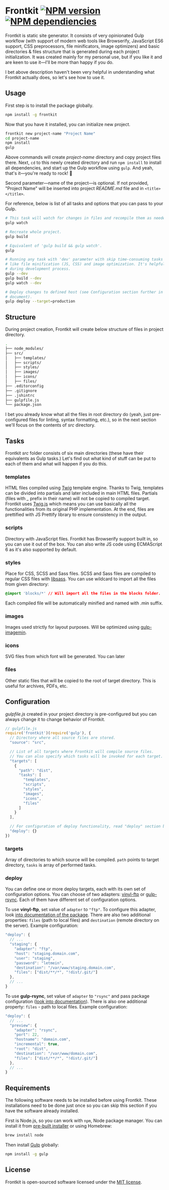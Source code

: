# Frontkit [![NPM version](https://badge.fury.io/js/frontkit.svg)](http://badge.fury.io/js/frontkit) [![NPM dependiencies](https://david-dm.org/lamberski/frontkit.svg)](https://david-dm.org/lamberski/frontkit)

Frontkit is static site generator. It consists of very opinionated Gulp workflow (with support of modern web tools like Browserify, JavaScript ES6 support, CSS preprocessors, file minificators, image optimizers) and basic directories & files structure that is generated during each project initialization. It was created mainly for my personal use, but if you like it and are keen to use it—I'll be more than happy if you do.

I bet above description haven't been very helpful in understanding what Frontkit actually does, so let's see how to use it.

## Usage

First step is to install the package globally.

```bash
npm install -g frontkit
```

Now that you have it installed, you can initialize new project.

```bash
frontkit new project-name "Project Name"
cd project-name
npm install
gulp
```

Above commands will create *project-name* directory and copy project files there. Next, `cd` to this newly created directory and run `npm install` to install all dependencies, and start up the Gulp workflow using `gulp`. And yeah, that's it—you're ready to rock! :metal:

Second parameter—name of the project—is optional. If not provided, "Project Name" will be inserted into project *README.md* file and in `<title></title>`.

For reference, below is list of all tasks and options that you can pass to your Gulp.

```bash
# This task will watch for changes in files and recompile them as needed.
gulp watch

# Recreate whole project.
gulp build

# Equivalent of 'gulp build && gulp watch'.
gulp

# Running any task with 'dev' parameter with skip time-consuming tasks
# like file minification (JS, CSS) and image optimization. It's helpful
# during development process.
gulp --dev
gulp build --dev
gulp watch --dev

# Deploy changes to defined host (see Configuration section further in this
# document).
gulp deploy --target=production
```

## Structure

During project creation, Frontkit will create below structure of files in project directory.

```bash
.
├── node_modules/
├── src/
│   ├── templates/
│   ├── scripts/
│   ├── styles/
│   ├── images/
│   ├── icons/
│   ├── files/
├── .editorconfig
├── .gitignore
├── .jshintrc
├── gulpfile.js
└── package.json
```

I bet you already know what all the files in root directory do (yeah, just pre-configured files for linting, syntax formatting, etc.), so in the next section we'll focus on the contents of *src* directory.

## Tasks

Frontkit *src* folder consists of six main directories (these have their equivalents as Gulp tasks.) Let's find out what kind of stuff can be put to each of them and what will happen if you do this.

### templates

HTML files compiled using [Twig](http://twig.sensiolabs.org) template engine. Thanks to Twig, templates can be divided into partials and later included in main HTML files. Partials (files with *_* prefix in their name) will not be copied to compiled target. Frontkit uses [Twig.js](https://github.com/justjohn/twig.js) which means you can use basically all the functionalities from its original PHP implementation. At the end, files are prettified with JS Prettify library to ensure consistency in the output.

### scripts

Directory with JavaScript files. Frontkit has Browserify support built in, so you can use it out of the box. You can also write JS code using ECMAScript 6 as it's also supported by default.

### styles

Place for CSS, SCSS and Sass files. SCSS and Sass files are compiled to regular CSS files with [libsass](https://github.com/sass/node-sass). You can use wildcard to import all the files from given directory:

```css
@import 'blocks/*' // Will import all the files in the blocks folder.
```

Each compiled file will be automatically minified and named with .min suffix.

### images

Images used strictly for layout purposes. Will be optimized using [gulp-imagemin](https://github.com/sindresorhus/gulp-imagemin).

### icons

SVG files from which font will be generated. You can later

### files

Other static files that will be copied to the root of target directory. This is useful for archives, PDFs, etc.

## Configuration

*gulpfile.js* created in your project directory is pre-configured but you can always change it to change behavior of Frontkit.

```javascript
// gulpfile.js
require('frontkit')(require('gulp'), {
  // Directory where all source files are stored.
  "source": "src",

  // List of all targets where Frontkit will compile source files.
  // You can also specify which tasks will be invoked for each target.
  "targets": [
    {
      "path": "dist",
      "tasks": [
        "templates",
        "scripts",
        "styles",
        "images",
        "icons",
        "files"
      ]
    }
  ],

  // For configuration of deploy functionality, read "deploy" section below.
  "deploy": {}
})
```

### targets

Array of directories to which source will be compiled. `path` points to target directory, `tasks` is array of performed tasks.

### deploy

You can define one or more deploy targets, each with its own set of configuration options. You can choose of two adapters: [vinyl-ftp](https://github.com/morris/vinyl-ftp) or [gulp-rsync](https://github.com/jerrysu/gulp-rsync). Each of them have different set of configuration options.

To use **vinyl-ftp**, set value of `adapter` to `"ftp"`. To configure this adapter, look [into documentation of the package](https://github.com/morris/vinyl-ftp#ftpcreate-config-). There are also two additional properties: `files` (path to local files) and `destination` (remote directory on the server). Example configuration:

```javascript
"deploy": {
  // ...
  "staging": {
    "adapter": "ftp",
    "host": "staging.domain.com",
    "user": "staging",
    "password": "letmein",
    "destination": "/var/www/staging.domain.com",
    "files": ["dist/**/*", "!dist/.git/"]
  },
  // ...
}
```

To use **gulp-rsync**, set value of `adapter` to `"rsync"` and pass package configuration ([look into documentation](https://github.com/jerrysu/gulp-rsync#rsyncoptions)). There is also one additional property: `files` - path to local files. Example configuration:

```javascript
"deploy": {
  // ...
  "preview": {
    "adapter": "rsync",
    "port": 22,
    "hostname": "domain.com",
    "incremental": true,
    "root": "dist",
    "destination": "/var/www/domain.com",
    "files": ["dist/**/*", "!dist/.git/"]
  },
  // ...
}
```

## Requirements

The following software needs to be installed before using Frontkit. These installations need to be done just once so you can skip this section if you have the software already installed.

First is Node.js, so you can work with `npm`, Node package manager. You can install it from [pre-built installer](http://nodejs.org) or using Homebrew:

```bash
brew install node
```

Then install [Gulp](http://gulpjs.com) globally:

```bash
npm install -g gulp
```

## License

Frontkit is open-sourced software licensed under the [MIT license](http://opensource.org/licenses/MIT).
